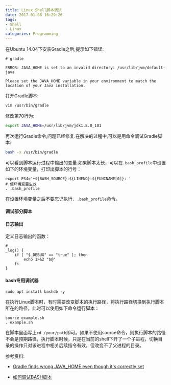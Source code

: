 ```yaml
---
title: Linux Shell脚本调试
date: 2017-01-08 16:29:26
tags:
- Shell
- Linux
categories: Programming
---
```


在Ubuntu 14.04下安装Gradle之后,提示如下错误:

<!-- more -->

```
# gradle

ERROR: JAVA_HOME is set to an invalid directory: /usr/lib/jvm/default-java

Please set the JAVA_HOME variable in your environment to match the
location of your Java installation.
```

打开Gradle脚本:

```Bash
vim /usr/bin/gradle
```

修改第70行为:

```Bash
export JAVA_HOME=/usr/lib/jvm/jdk1.8.0_101
```

再次运行Gradle命令,问题已经修复.在解决的过程中,可以是用命令调试Gradle脚本:

```Bash
bash -x /usr/bin/gradle
```

可以看到脚本运行过程中输出的变量.如果脚本太长，可以在`.bash_profile`中设置如下的环境变量，打印出脚本的行号：

```shell
export PS4='+${BASH_SOURCE}:${LINENO}:${FUNCNAME[0]}: '
# 使环境变量生效
. .bash_profile
```

在设置环境变量之后不要忘记执行`. .bash_profile`命令。

#### 调试部分脚本



#### 日志输出

定义日志输出的函数：

```shell
# 
_log() {
    if [ "$_DEBUG" == "true" ]; then
        echo 1>&2 "$@"
    fi
}
```

#### bash专用调试器

```shell
sudo apt install bashdb -y
```

在执行Linux脚本时，有时需要改变脚本的执行路径，将执行路径切换到执行脚本所在的路径，此时可以使用如下命令运行脚本：

```shell
source example.sh
. example.sh
```

在脚本里面写上`cd /your/path`即可。如果不使用source命令，则执行脚本的路径不会是预期路径，执行脚本时候，只是在当前的shell下开了一个子进程，切换目录的操作只对该进程中相关后续指令有效，但改变不了父进程的目录。


参考资料:

* [Gradle finds wrong JAVA_HOME even though it's correctly set](http://stackoverflow.com/questions/22307516/gradle-finds-wrong-java-home-even-though-its-correctly-set)

* [如何调试BASH脚本](http://coolshell.cn/articles/1379.html)
